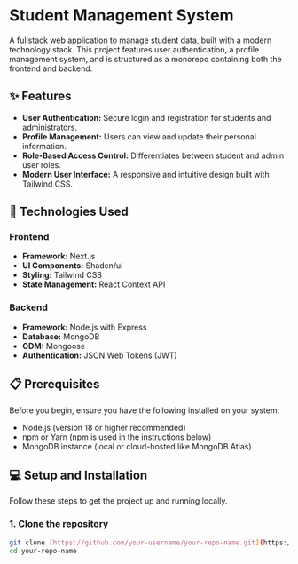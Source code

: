 # Student Management System

A fullstack web application to manage student data, built with a modern technology stack. This project features user authentication, a profile management system, and is structured as a monorepo containing both the frontend and backend.

## ✨ Features

- **User Authentication:** Secure login and registration for students and administrators.
- **Profile Management:** Users can view and update their personal information.
- **Role-Based Access Control:** Differentiates between student and admin user roles.
- **Modern User Interface:** A responsive and intuitive design built with Tailwind CSS.

## 🚀 Technologies Used

### Frontend
- **Framework:** Next.js
- **UI Components:** Shadcn/ui
- **Styling:** Tailwind CSS
- **State Management:** React Context API

### Backend
- **Framework:** Node.js with Express
- **Database:** MongoDB
- **ODM:** Mongoose
- **Authentication:** JSON Web Tokens (JWT)

## 📋 Prerequisites

Before you begin, ensure you have the following installed on your system:
- Node.js (version 18 or higher recommended)
- npm or Yarn (npm is used in the instructions below)
- MongoDB instance (local or cloud-hosted like MongoDB Atlas)

## 💻 Setup and Installation

Follow these steps to get the project up and running locally.

### 1. Clone the repository
```bash
git clone [https://github.com/your-username/your-repo-name.git](https://github.com/your-username/your-repo-name.git)
cd your-repo-name
